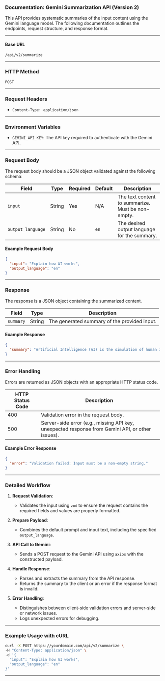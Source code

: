 ### Documentation: Gemini Summarization API (Version 2)

This API provides systematic summaries of the input content using the Gemini language model. The following documentation outlines the endpoints, request structure, and response format.

---

#### **Base URL**
`/api/v2/summarize`

---

### **HTTP Method**
`POST`

---

### **Request Headers**
- `Content-Type: application/json`

---

### **Environment Variables**
- `GEMINI_API_KEY`: The API key required to authenticate with the Gemini API.

---

### **Request Body**
The request body should be a JSON object validated against the following schema:

| Field             | Type    | Required | Default | Description                           |
|-------------------|---------|----------|---------|---------------------------------------|
| `input`           | String  | Yes      | N/A     | The text content to summarize. Must be non-empty. |
| `output_language` | String  | No       | `en`    | The desired output language for the summary. |

#### **Example Request Body**
```json
{
  "input": "Explain how AI works",
  "output_language": "en"
}
```

---

### **Response**
The response is a JSON object containing the summarized content.

| Field     | Type   | Description                                   |
|-----------|--------|-----------------------------------------------|
| `summary` | String | The generated summary of the provided input.  |

#### **Example Response**
```json
{
  "summary": "Artificial Intelligence (AI) is the simulation of human intelligence by machines, enabling them to perform tasks such as learning, reasoning, and decision-making."
}
```

---

### **Error Handling**
Errors are returned as JSON objects with an appropriate HTTP status code.

| HTTP Status Code | Description                                                                                   |
|------------------|-----------------------------------------------------------------------------------------------|
| 400              | Validation error in the request body.                                                        |
| 500              | Server-side error (e.g., missing API key, unexpected response from Gemini API, or other issues). |

#### **Example Error Response**
```json
{
  "error": "Validation failed: Input must be a non-empty string."
}
```

---

### **Detailed Workflow**
1. **Request Validation**:
   - Validates the input using `zod` to ensure the request contains the required fields and values are properly formatted.

2. **Prepare Payload**:
   - Combines the default prompt and input text, including the specified `output_language`.

3. **API Call to Gemini**:
   - Sends a POST request to the Gemini API using `axios` with the constructed payload.

4. **Handle Response**:
   - Parses and extracts the summary from the API response.
   - Returns the summary to the client or an error if the response format is invalid.

5. **Error Handling**:
   - Distinguishes between client-side validation errors and server-side or network issues.
   - Logs unexpected errors for debugging.

---

### **Example Usage with cURL**
```bash
curl -X POST https://yourdomain.com/api/v2/summarize \
-H "Content-Type: application/json" \
-d '{
  "input": "Explain how AI works",
  "output_language": "en"
}'
```

---
